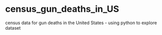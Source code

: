 # census_gun_deaths_in_US
census data for gun deaths in the United States - using python to explore dataset
